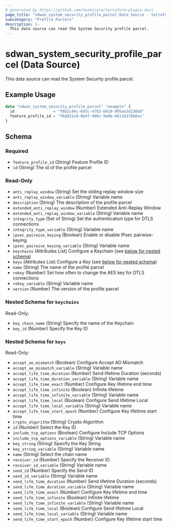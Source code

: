 ```yaml
---
# generated by https://github.com/hashicorp/terraform-plugin-docs
page_title: "sdwan_system_security_profile_parcel Data Source - terraform-provider-sdwan"
subcategory: "Profile Parcels"
description: |-
  This data source can read the System Security profile parcel.
---
```


# sdwan_system_security_profile_parcel (Data Source)

This data source can read the System Security profile parcel.

## Example Usage

```terraform
data "sdwan_system_security_profile_parcel" "example" {
  id                 = "f6b2c44c-693c-4763-b010-895aa3d236bd"
  feature_profile_id = "f6dd22c8-0b4f-496c-9a0b-6813d1f8b8ac"
}
```

<!-- schema generated by tfplugindocs -->
## Schema

### Required

- `feature_profile_id` (String) Feature Profile ID
- `id` (String) The id of the profile parcel

### Read-Only

- `anti_replay_window` (String) Set the sliding replay window size
- `anti_replay_window_variable` (String) Variable name
- `description` (String) The description of the profile parcel
- `extended_anti_replay_window` (Number) Extended Anti-Replay Window
- `extended_anti_replay_window_variable` (String) Variable name
- `integrity_type` (Set of String) Set the authentication type for DTLS connections
- `integrity_type_variable` (String) Variable name
- `ipsec_pairwise_keying` (Boolean) Enable or disable IPsec pairwise-keying
- `ipsec_pairwise_keying_variable` (String) Variable name
- `keychains` (Attributes List) Configure a Keychain (see [below for nested schema](#nestedatt--keychains))
- `keys` (Attributes List) Configure a Key (see [below for nested schema](#nestedatt--keys))
- `name` (String) The name of the profile parcel
- `rekey` (Number) Set how often to change the AES key for DTLS connections
- `rekey_variable` (String) Variable name
- `version` (Number) The version of the profile parcel

<a id="nestedatt--keychains"></a>
### Nested Schema for `keychains`

Read-Only:

- `key_chain_name` (String) Specify the name of the Keychain
- `key_id` (Number) Specify the Key ID


<a id="nestedatt--keys"></a>
### Nested Schema for `keys`

Read-Only:

- `accept_ao_mismatch` (Boolean) Configure Accept AO Mismatch
- `accept_ao_mismatch_variable` (String) Variable name
- `accept_life_time_duration` (Number) Send lifetime Duration (seconds)
- `accept_life_time_duration_variable` (String) Variable name
- `accept_life_time_exact` (Number) Configure Key lifetime end time
- `accept_life_time_infinite` (Boolean) Infinite lifetime
- `accept_life_time_infinite_variable` (String) Variable name
- `accept_life_time_local` (Boolean) Configure Send lifetime Local
- `accept_life_time_local_variable` (String) Variable name
- `accept_life_time_start_epoch` (Number) Configure Key lifetime start time
- `crypto_algorithm` (String) Crypto Algorithm
- `id` (Number) Select the Key ID
- `include_tcp_options` (Boolean) Configure Include TCP Options
- `include_tcp_options_variable` (String) Variable name
- `key_string` (String) Specify the Key String
- `key_string_variable` (String) Variable name
- `name` (String) Select the chain name
- `receiver_id` (Number) Specify the Receiver ID
- `receiver_id_variable` (String) Variable name
- `send_id` (Number) Specify the Send ID
- `send_id_variable` (String) Variable name
- `send_life_time_duration` (Number) Send lifetime Duration (seconds)
- `send_life_time_duration_variable` (String) Variable name
- `send_life_time_exact` (Number) Configure Key lifetime end time
- `send_life_time_infinite` (Boolean) Infinite lifetime
- `send_life_time_infinite_variable` (String) Variable name
- `send_life_time_local` (Boolean) Configure Send lifetime Local
- `send_life_time_local_variable` (String) Variable name
- `send_life_time_start_epoch` (Number) Configure Key lifetime start time
